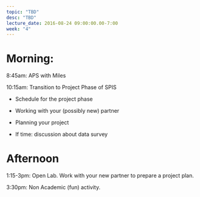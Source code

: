 ```yaml
---
topic: "TBD"
desc: "TBD"
lecture_date: 2016-08-24 09:00:00.00-7:00
week: "4"
---
```



# Morning:

8:45am: APS with Miles

10:15am: Transition to Project Phase of SPIS

* Schedule for the project phase
* Working with your (possibly new) partner
* Planning your project
 
* If time: discussion about data survey

# Afternoon

1:15-3pm: Open Lab.   Work with your new partner to prepare a project plan.

3:30pm: Non Academic (fun) activity.
